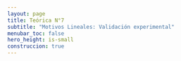 ```yaml
---
layout: page
title: Teórica N°7
subtitle: "Motivos Lineales: Validación experimental"
menubar_toc: false
hero_height: is-small
construccion: true
---
```

<!--
{% if page.construccion %}
**Pagina en construccion**
{% else %}
#### Dr. Toby Gibson Talk
- Slides [[PDF]](https://drive.google.com/file/d/15inKT-kcVz22jr1BkHg442xHbNY97CuR/view?usp=sharing)
- Recording [[Parte I - MP4]](https://drive.google.com/file/d/1FK78uCa-bAgJnk8a27pWXZtj818W0qdX/view?usp=sharing)

#### Motivos Lineales en Patógenos
- Slides [[PDF]]()
- Recording [[Parte II - MP4]](https://drive.google.com/file/d/1jc1pZCBaK4GwfYkiEkQD_yF90Qol1izs/view?usp=sharing)

{% endif %}

-->